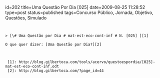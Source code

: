 id=202
title=Uma Questão Por Dia [025] 
date=2009-08-25 11:28:52
type=post
status=published
tags=Concurso Público,  Jornada, Objetivo, Questões, Simulado
~~~~~~


> [\# Uma Questão por Dia # mat-est-eco-cont-inf # N. [025] ][1]

O que quer dizer: [Uma Questão por Dia?][2]



 [1]: http://blog.gilbertoca.com/tools/acervo/questoespordia/[025]-mat-est-eco-cont-inf.odt
 [2]: http://blog.gilbertoca.com/?page_id=44